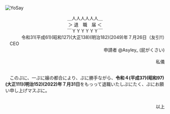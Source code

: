 ![YoSay](https://user-images.githubusercontent.com/4879744/181262659-9d089c0a-51bd-46cf-947c-572dc74cfd36.png)

<div align="center">
＿人人人人人人＿<br>
＞ 退　職　届 ＜<br>
￣ＹＹＹＹＹＹ￣<br>
</div>

<div align="right">
令和31(平成61)(昭和127)(大正138)(明治182)(2049)年７月26日（友引!!）　
</div>

<div align="left">
　CEO
</div>

<div align="right">
申請者 @Asyley_ (屁がくさい)　
</div>

<br>

<div align="right">
私儀
</div>

<br>

　このぷに、一ぷに嬢の都合により、ぷに勝手ながら、**令和４(平成37)(昭和97)(大正111)(明治152)(2022)年７月31日**をもっって退職いたしぷにたく、ぷにお願い申し上げマスぷに。

<br>

<div align="right">
以上
</div>
